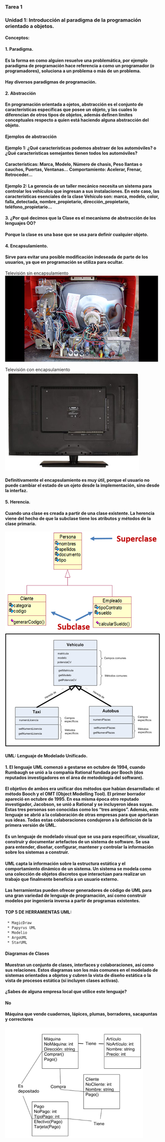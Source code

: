 ### Tarea 1
### Unidad 1: Introducción al paradigma de la programación orientado a objetos.
#### Conceptos:
#### 1. Paradigma.
####    Es la forma en como alguien resuelve una problemática, por ejemplo paradigma de programación hace          referencia a como un programador (o programadores), soluciona a un problema o más de un problema. 
####    Hay diversos paradigmas de programación.

#### 2. Abstracción
####    En programación orientada a ojetos, abstracción es el conjunto de características específicas que          posee un objeto, y las cuales lo diferencian de otros tipos de objetos, además definen límites             conceptuales respecto a quien está haciendo alguna abstracción del objeto.

####    Ejemplos de abstracción
####    Ejemplo 1: ¿Qué características podemos abstraer de los automóviles? o ¿Qué características                semejantes tienen todos los automóviles?
####    Características: Marca, Modelo, Número de chasis, Peso llantas o cauchos, Puertas, Ventanas...             Comportamiento: Acelerar, Frenar, Retroceder...

####    Ejemplo 2: La gerencia de un taller mecánico necesita un sistema para controlar los vehículos que          ingresan a sus instalaciones. En este caso, las características esenciales de la clase Vehículo            son: marca, modelo, color, falla_detectada, nombre_propietario, dirección_propietario,                     teléfono_propietario...

#### 3. ¿Por qué decimos que la Clase es el mecanismo de abstracción de los lenguajes OO? 
####     Porque la clase es una base que se usa para definir cualquier objeto.

#### 4. Encapsulamiento.
####    Sirve para evitar una posible modificación indeseada de parte de los usuarios, ya que en                   programación se utiliza para ocultar.

Televisión sin encapsulamiento
![alt text](./img/img.png)

Televisión con encapsulamiento
![alt text](./img/imagen.png)

####    Definitivamente el encapsulamiento es muy útil, porque el usuario no puede cambiar el estado de            un ojeto desde la implementación, sino desde la interfaz.

#### 5. Herencia.
####    Cuando una clase es creada a partir de una clase existente. La herencia viene del hecho de que la          subclase tiene los atributos y métodos de la clase primaria.
![alt text](./img/herencia.PNG)
![alt text](./img/h.jpg)

#### UML: Lenguaje de Modelado Unificado.
#### 1. El lenguaje UML comenzó a gestarse en octubre de 1994, cuando Rumbaugh se unió a la compañía               Rational      fundada por Booch (dos reputados investigadores en el área de metodología del                software).
#### El objetivo de ambos era unificar dos métodos que habían desarrollado: el método Booch y el OMT            (Object Modelling Tool). El primer borrador apareció en octubre de 1995. En esa misma época otro           reputado investigador, Jacobson, se unió a Rational y se incluyeron ideas suyas. Estas tres personas       son conocidas como los “tres amigos”. Además, este lenguaje se abrió a la colaboración de otras            empresas para que aportaran sus ideas. Todas estas colaboraciones condujeron a la definición de la         primera versión de UML.

#### Es un lenguaje de modelado visual que se usa para especificar, visualizar, construir y documentar          artefactos de un sistema de software. Se usa para entender, diseñar, configurar, mantener y controlar      la información sobre los sistemas a construir.
#### UML capta la información sobre la estructura estática y el comportamiento dinámico de un sistema. Un       sistema se modela como una colección de objetos discretos que interactúan para realizar un trabajo         que finalmente beneficia a un usuario externo.

####  Las herramientas pueden ofrecer generadores de código de UML para una gran variedad de lenguaje de         programación, así como construir modelos por ingeniería inversa a partir de programas existentes.
#### TOP 5 DE HERRAMIENTAS UML:
     * MagicDraw
     * Papyrus UML
     * Modelio
     * ArgoUML
     * StarUML

#### Diagramas de Clases
#### Muestran un conjunto de clases, interfaces y colaboraciones, así como sus relaciones. Estos diagramas      son los más comunes en el modelado de sistemas orientados a objetos y cubren la vista de diseño            estática o la vista de procesos estática (sí incluyen clases activas).

#### ¿Sabes de alguna empresa local que utilice este lenguaje?
####  No

#### Máquina que vende cuadernos, lápices, plumas, borradores, sacapuntas y correctores
![alt text](./img/Captura.PNG)
